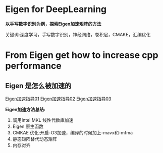 # Eigen for DeepLearning

**以手写数字识别为例，探索Eigen加速矩阵的方法**

关键词:深度学习，手写数字识别，神经网络，卷积层，CMAKE，汇编优化

# From Eigen get how to increase cpp performance
## Eigen 是怎么被加速的
[Eigen加速指导01](https://zhuanlan.zhihu.com/p/426958583)
[Eigen加速指导02](https://www.zhihu.com/question/28571059?sort=created)
[Eigen加速指导03]()

**Eigen加速方法总结:**

1. 调用Intel MKL 线性代数库加速
2. Eigen 原生函数
3. CMKAE 优化:开启-O3加速，编译的时候加上-mavx和-mfma
4. 静态矩阵替代动态矩阵
5. 内存对齐


